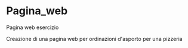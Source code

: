 # Pagina_web
Pagina web esercizio

Creazione di una pagina web per ordinazioni d'asporto per una pizzeria
